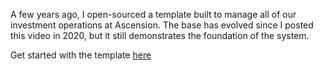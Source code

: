 A few years ago, I open-sourced a template built to manage all of our investment operations at Ascension. The base has evolved since I posted this video in 2020, but it still demonstrates the foundation of the system.

<Youtube url="https://www.youtube.com/embed/Is60Iji0tZw" caption="Walkthrough of operations system" />

Get started with the template [here](https://www.airtable.com/universe/exp6xDW3DtWVmZTAg/vc-portfolio-database-template)
